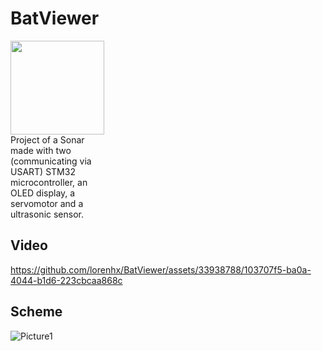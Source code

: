 # BatViewer

<div>
<img src="https://github.com/lorenhx/BatViewer/assets/33938788/3da0bcbb-d2a7-42e8-b5f8-344a6b52d1e0" alt="" align="left" width="150"/> 
    <p style="width: 30%">Project of a Sonar made with two (communicating via USART) STM32 microcontroller, an OLED display, a servomotor and a ultrasonic sensor.                                                           
              </p>
</div>


## Video

https://github.com/lorenhx/BatViewer/assets/33938788/103707f5-ba0a-4044-b1d6-223cbcaa868c

## Scheme

![Picture1](https://github.com/lorenhx/BatViewer/assets/33938788/d171829d-8dd6-4fca-bb72-a3c5e89845c2)


